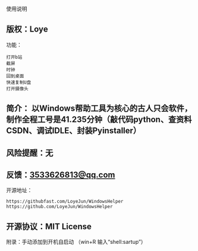 使用说明

版权：Loye
---------------------------------------------------------------------------------------------------
功能：

	打开b站
	截屏
	时钟
 	回到桌面
	快速复制U盘
 	打开摄像头
简介：
以Windows帮助工具为核心的古人只会软件，制作全程工号是41.235分钟（敲代码python、查资料CSDN、调试IDLE、封装Pyinstaller）
---------------------------------------------------------------------------------------------------
风险提醒：无
---------------------------------------------------------------------------------------------------
反馈：3533626813@qq.com
---------------------------------------------------------------------------------------------------
开源地址：

	https://githubfast.com/LoyeJun/WindowsHelper
	https://github.com/LoyeJun/WindowsHelper

开源协议：MIT License
---------------------------------------------------------------------------------------------------
附录：手动添加到开机自启动
	（win+R 输入“shell:sartup”）
